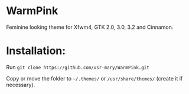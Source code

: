 # WarmPink
Feminine looking theme for Xfwm4, GTK 2.0, 3.0, 3.2 and Cinnamon.

# Installation:
Run `git clone https://github.com/usr-mary/WarmPink.git`

Copy or move the folder to `~/.themes/` or `/usr/share/themes/` (create it if necessary).
